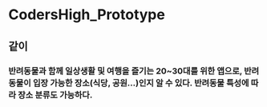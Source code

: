 # CodersHigh_Prototype
## 같이
### 반려동물과 함께 일상생활 및 여행을 즐기는 20~30대를 위한 앱으로, 반려동물이 입장 가능한 장소(식당, 공원…)인지 알 수 있다. 반려동물 특성에 따라 장소 분류도 가능하다.
